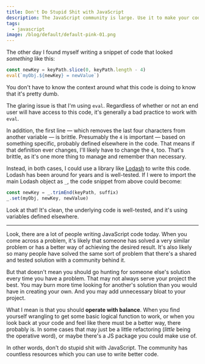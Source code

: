 ```yaml
---
title: Don't Do Stupid Shit with JavaScript
description: The JavaScript community is large. Use it to make your code better.
tags:
  - javascript
image: /blog/default/default-pink-01.png
---
```


The other day I found myself writing a snippet of code that looked _something_ like this:

```js
const newKey = keyPath.slice(0, keyPath.length - 4)
eval(`myObj.${newKey} = newValue`)
```

You don't have to know the context around what this code is doing to know that it's pretty dumb.

The glaring issue is that I'm using `eval`. Regardless of whether or not an end user will have access to this code, it's generally a bad practice to work with `eval`.

In addition, the first line — which removes the last four characters from another variable — is brittle. Presumably the `4` is important — based on something specific, probably defined elsewhere in the code. That means if that definition ever changes, I'll likely have to change the `4`, too. That's brittle, as it's one more thing to manage and remember than necessary.

Instead, in both cases, I could use a library like [Lodash](https://lodash.com) to write this code. Lodash has been around for years and is well-tested. If I were to import the main Lodash object as `_`, the code snippet from above could become:

```js
const newKey = _.trimEnd(keyPath, suffix)
_.set(myObj, newKey, newValue)
```

Look at that! It's clean, the underlying code is well-tested, and it's using variables defined elsewhere.

---

Look, there are a lot of people writing JavaScript code today. When you come across a problem, it's likely that someone has solved a very similar problem or has a better way of achieving the desired result. It's also likely so many people have solved the same sort of problem that there's a shared and tested solution with a community behind it.

But that doesn't mean you should go hunting for someone else's solution every time you have a problem. That may not always serve your project the best. You may burn more time looking for another's solution than you would have in creating your own. And you may add unnecessary bloat to your project.

What I mean is that you should **operate with balance**. When you find yourself wrangling to get some basic logical function to work, or when you look back at your code and feel like there must be a better way, there probably is. In some cases that may just be a little refactoring (_little_ being the operative word), or maybe there's a JS package you could make use of.

In other words, don't do stupid shit with JavaScript. The community has countless resources which you can use to write better code.
